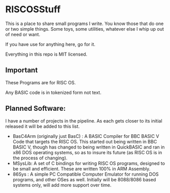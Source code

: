# RISCOSStuff
This is a place to share small programs I write.  You know those that do one or two simple things.  Some toys, some utilities, whatever else I whip up out of need or want.

If you have use for anything here, go for it.

Everything in this repo is MIT licensed.

## Important
These Programs are for RISC OS.

Any BASIC code is in tokenized form not text.

## Planned Software:

I have a number of projects in the pipeline.   As each gets closer to its initial released it will be added to this list.

* BasC4Arm (originally just BasC) : A BASIC Compiler for BBC BASIC V Code that targets the RISC OS. This started out being written in BBC BASIC V, though has changed to being written in QuickBASIC and ran in x86 DOS operating systems, so as to insure its future (as RISC OS is in the process of changing).
* MSysLib: A set of C bindings for writing RISC OS programs, designed to be small and efficient.  These are written 100% in ARM Assembly.
* 86Sys : A simple PC Compatible Computer Emulator for running DOS programs, and other OSes as well.  Initially will be 8088/8086 based systems only, will add more support over time.
